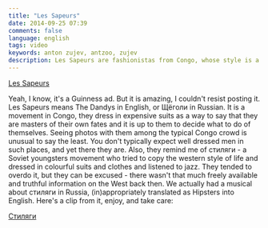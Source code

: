 ```yaml
---
title: "Les Sapeurs"
date: 2014-09-25 07:39
comments: false
language: english
tags: video
keywords: anton zujev, antzoo, zujev
description: Les Sapeurs are fashionistas from Congo, whose style is a political and social outcry.
---
```


<div class="fotorama" data-width="100%" data-allowfullscreen="native">
  <a href="http://youtube.com/watch?v=B-3sVWOxuXc">Les Sapeurs</a>
</div>


Yeah, I know, it's a Guinness ad. But it is amazing, I couldn't resist posting it. Les Sapeurs means The Dandys in English, or Щёголи in Russian. It is a movement in Congo, they dress in expensive suits as a way to say that they are masters of their own fates and it is up to them to decide what to do of themselves. Seeing photos with them among the typical Congo crowd is unusual to say the least. You don't typically expect well dressed men in such places, and yet there they are. Also, they remind me of стиляги - a Soviet youngsters movement who tried to copy the western style of life and dressed in colourful suits and clothes and listened to jazz. They tended to overdo it, but they can be excused - there wasn't that much freely available and truthful information on the West back then. We actually had a musical about стиляги in Russia, (in)appropriately translated as Hipsters into English. Here's a clip from it, enjoy, and take care:

<div class="fotorama" data-width="100%" data-allowfullscreen="native">
  <a href="http://youtube.com/watch?v=Z4qPaimizVI">Стиляги</a>
</div>
